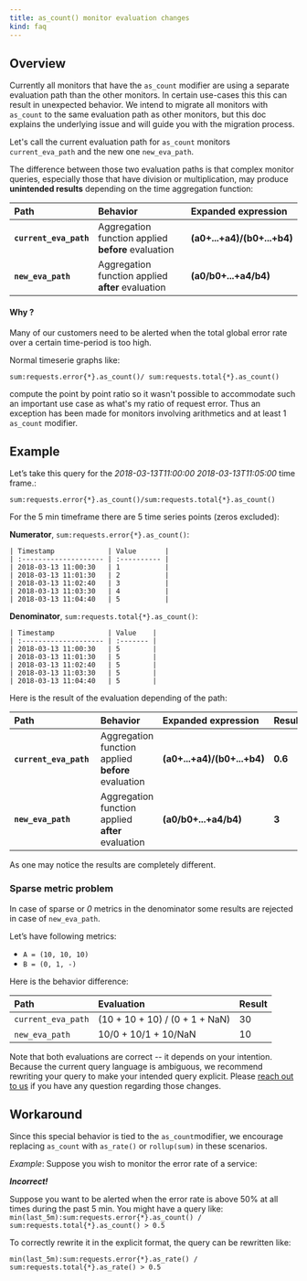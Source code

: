 ```yaml
---
title: as_count() monitor evaluation changes
kind: faq
---
```


## Overview

Currently all monitors that have the `as_count` modifier are using a separate evaluation path than the other monitors. In certain use-cases this this can result in unexpected behavior. We intend to migrate all monitors with `as_count` to the same evaluation path as other monitors, but this doc explains the underlying issue and will guide you with the migration process.

Let's call the current evaluation path for `as_count` monitors `current_eva_path` and the new one `new_eva_path`.  

The difference between those two evaluation paths is that complex monitor queries, especially those that have division or multiplication, may produce **unintended results** depending on the time aggregation function:

| Path | Behavior | Expanded expression |
|:--------|:--------|:--------|
|**`current_eva_path`** | Aggregation function applied **before** evaluation | **(a0+...+a4)/(b0+...+b4)** |
|**`new_eva_path`** | Aggregation function applied **after** evaluation |**(a0/b0+...+a4/b4)**|

#### Why ?

Many of our customers need to be alerted when the total global error rate over a certain time-period is too high.

Normal timeserie graphs like:  

`sum:requests.error{*}.as_count()/ sum:requests.total{*}.as_count()` 

compute the point by point ratio so it wasn't possible to accommodate such an important use case as what's my ratio of request error. Thus an exception has been made for monitors involving arithmetics and at least 1 `as_count` modifier.

## Example

Let’s take this query for the  *2018-03-13T11:00:00* *2018-03-13T11:05:00* time frame.:

`sum:requests.error{*}.as_count()/sum:requests.total{*}.as_count()`   

For the 5 min timeframe there are 5 time series points (zeros excluded):

**Numerator**, `sum:requests.error{*}.as_count()`:

```
| Timestamp             | Value       |
| :-------------------- | :---------- |
| 2018-03-13 11:00:30   | 1           |
| 2018-03-13 11:01:30   | 2           |
| 2018-03-13 11:02:40   | 3           |
| 2018-03-13 11:03:30   | 4           |
| 2018-03-13 11:04:40   | 5           |
```

**Denominator**, `sum:requests.total{*}.as_count()`:

```
| Timestamp             | Value    |
| :-------------------- | :------- |
| 2018-03-13 11:00:30   | 5        |
| 2018-03-13 11:01:30   | 5        |
| 2018-03-13 11:02:40   | 5        |
| 2018-03-13 11:03:30   | 5        |
| 2018-03-13 11:04:40   | 5        |
```

Here is the result of the evaluation depending of the path:

| Path | Behavior | Expanded expression | Result|
|:--------|:--------|:-----|:-----|
|**`current_eva_path`** | Aggregation function applied **before** evaluation | **(a0+...+a4)/(b0+...+b4)** | **0.6**|
|**`new_eva_path`** | Aggregation function applied **after** evaluation|**(a0/b0+...+a4/b4)**|**3**|

As one may notice the results are completely different.

### Sparse metric problem

In case of sparse or *0* metrics in the denominator some results are rejected in case of `new_eva_path`.

Let’s have following metrics:

* `A = (10, 10, 10)`
* `B = (0, 1, -)`

Here is the behavior difference:

| Path | Evaluation | Result |
|:------|:------|:-------|
| `current_eva_path` | (10 + 10 + 10) / (0 + 1 + NaN) | 30 |
| `new_eva_path` | 10/0 + 10/1 + 10/NaN | 10 |

Note that both evaluations are correct -- it depends on your intention. Because the current query language is ambiguous, we recommend rewriting your query to make your intended query explicit. Please [reach out to us][1] if you have any question regarding those changes.  


## Workaround

Since this special behavior is tied to the `as_count`​ modifier, we encourage replacing `as_count` with `as_rate()` or `rollup(sum)` in these scenarios.  

*Example*: Suppose you wish to monitor the error rate of a service:

***Incorrect!***

Suppose you want to be alerted when the error rate is above 50% at all times during the past 5 min. You might have a query like:
`min(last_5m):sum:requests.error{*}.as_count() / sum:requests.total{*}.as_count() > 0.5 ` 

To correctly rewrite it in the explicit format, the query can be rewritten like:

`min(last_5m):sum:requests.error{*}.as_rate() / sum:requests.total{*}.as_rate() > 0.5 ` 

[1]: /help
